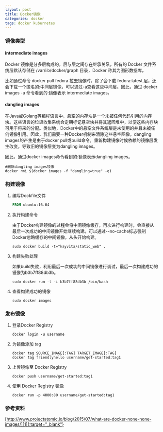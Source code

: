 ```yaml
---
layout: post
title: Docker镜像
categories: docker
tags: docker kubernetes
---
```




### 镜像类型

#### intermediate images

Docker 镜像是分多层构成的，层与层之间存在继承关系。所有的 Docker 文件系统层默认存储在 /var/lib/docker/graph 目录，Docker 称其为图形数据库。

比如通过命令 docker pull fedora 拉去镜像时，除了会下载 fedora:latest 层，还会下载一个匿名的<none>:<none>中间层镜像，可以通过-a查看这些中间层。因此，通过 docker images -a 命令看到的<none>:<none>镜像表示 intermediate images。

#### dangling images

在Java或Golang等编程语言中，悬空的内存块是一个未被任何代码引用的内存块。这些语言的垃圾收集系统会定期标记悬空块并将其返回堆中，以便这些内存块可用于将来的分配。类似地，Docker中的悬空文件系统层是未使用的并且未被任何镜像引用。因此，我们需要一种Docker机制来清除这些悬空图像。dangling images的产生是由于docker pull或build命令，重新构建镜像时候依赖的镜像层发生改变，导致旧的镜像层变为dangling images。

因此，通过docker images命令看到的<none>:<none>镜像表示dangling images。

```shell
#删除dangling images镜像
docker rmi $(docker images -f "dangling=true" -q)
```



### 构建镜像

1. 编写Dockfile文件

   ```dockerfile
   FROM ubuntu:16.04
   ```

   

2. 执行构建命令

   由于Docker构建镜像的过程会将中间镜像缓存，再次进行构建时，会直接从最后一次成功的中间镜像开始继续构建。可以通过--no-cache标志强制Docker忽略缓存的中间镜像，从头开始构建。

   ```shell
   sudo docker build -t="kayvita/static_web" .
   ```

   

3. 构建失败处理

   如果build失败，利用最后一次成功的中间镜像进行调试，最后一次构建成功的镜像为b3b7ff88db3b。

   ```shell
   sudo docker run -t -i b3b7ff88db3b /bin/bash
   ```

   

4. 查看构建成功的镜像

   ```shell
   sudo docker images
   ```

   



### 发布镜像

1. 登录Docker Registry

   ```shell
   docker login -u username
   ```

   

2. 为镜像添加 tag

   ```
   docker tag SOURCE_IMAGE[:TAG] TARGET_IMAGE[:TAG]
   docker tag friendlyhello username/get-started:tag1
   ```

   

3. 上传镜像至 Docker Registry

   ```shell
   docker push username/get-started:tag1
   ```



4. 使用 Docker Registry 镜像

   ```shell
   docker run -p 4000:80 username/get-started:tag1
   ```

   

### 参考资料

[http://www.projectatomic.io/blog/2015/07/what-are-docker-none-none-images/][1]{:target="_blank"} 

[1]:http://www.projectatomic.io/blog/2015/07/what-are-docker-none-none-images/